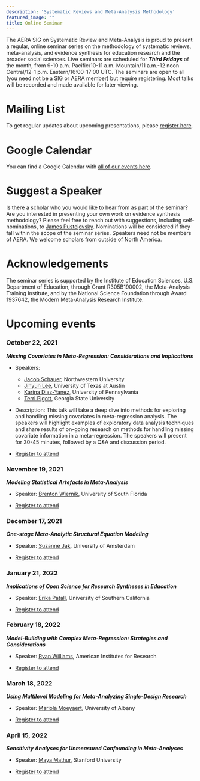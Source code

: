 ```yaml
---
description: 'Systematic Reviews and Meta-Analysis Methodology'
featured_image: ""
title: Online Seminar
---
```


The AERA SIG on Systematic Review and Meta-Analysis is proud to present a regular, online seminar series on the methodology of systematic reviews, meta-analysis, and evidence synthesis for education research and the broader social sciences. Live seminars are scheduled for __*Third Fridays*__ of the month, from 9-10 a.m. Pacific/10-11 a.m. Mountain/11 a.m.-12 noon Central/12-1 p.m. Eastern/16:00-17:00 UTC. The seminars are open to all (you need not be a SIG or AERA member) but require registering. Most talks will be recorded and made available for later viewing. 

# Mailing List

To get regular updates about upcoming presentations, please [register here](https://forms.gle/kcrMmobSgWan641g7).

# Google Calendar

You can find a Google Calendar with [all of our events here](https://calendar.google.com/calendar/embed?src=00ummeklt33fp6gvo3pj5itick%40group.calendar.google.com&ctz=America%2FChicago).

# Suggest a Speaker

Is there a scholar who you would like to hear from as part of the seminar? Are you interested in presenting your own work on evidence synthesis methodology? Please feel free to reach out with suggestions, including self-nominations, to [James Pustejovsky](mailto:pustejovsky@wisc.edu). Nominations will be considered if they fall within the scope of the seminar series. Speakers need not be members of AERA. We welcome scholars from outside of North America.

# Acknowledgements

The seminar series is supported by the Institute of Education Sciences, U.S. Department of Education, through Grant R305B190002, the Meta-Analysis Training Institute, and by the National Science Foundation through Award 1937642, the Modern Meta-Analysis Research Institute.

# Upcoming events

### October 22, 2021

__*Missing Covariates in Meta-Regression: Considerations and Implications*__

- Speakers: 

    - [Jacob Schauer](https://www.jmschauer.com/), Northwestern University
    - [Jihyun Lee](https://education.utexas.edu/student/jihyun_lee), University of Texas at Austin
    - [Karina Diaz-Yanez](https://www.kgdiaz.com/), University of Pennsylvania 
    - [Terri Pigott](https://www.terripigott.com/), Georgia State University

- Description: This talk will take a deep dive into methods for exploring and handling missing covariates in meta-regression analysis. The speakers will highlight examples of exploratory data analysis techniques and share results of on-going research on methods for handling missing covariate information in a meta-regression. The speakers will present for 30-45 minutes, followed by a Q&A and discussion period. 

- [Register to attend](https://forms.gle/kcrMmobSgWan641g7)

### November 19, 2021

__*Modeling Statistical Artefacts in Meta-Analysis*__

- Speaker: [Brenton Wiernik](https://wiernik.org/), University of South Florida

- [Register to attend](https://forms.gle/kcrMmobSgWan641g7)

### December 17, 2021

__*One-stage Meta-Analytic Structural Equation Modeling*__

- Speaker: [Suzanne Jak](http://www.suzannejak.nl/), University of Amsterdam

- [Register to attend](https://forms.gle/kcrMmobSgWan641g7)

### January 21, 2022

__*Implications of Open Science for Research Syntheses in Education*__

- Speaker: [Erika Patall](https://rossier.usc.edu/faculty/erika-patall/), University of Southern California

- [Register to attend](https://forms.gle/kcrMmobSgWan641g7)

### February 18, 2022

__*Model-Building with Complex Meta-Regression: Strategies and Considerations*__

- Speaker: [Ryan Williams](https://www.air.org/experts/person/ryan-williams), American Institutes for Research

- [Register to attend](https://forms.gle/kcrMmobSgWan641g7)

### March 18, 2022

__*Using Multilevel Modeling for Meta-Analyzing Single-Design Research*__

- Speaker: [Mariola Moeyaert](https://www.albany.edu/education/faculty/mariola-moeyaert), University of Albany

- [Register to attend](https://forms.gle/kcrMmobSgWan641g7)

### April 15, 2022

__*Sensitivity Analyses for Unmeasured Confounding in Meta-Analyses*__

- Speaker: [Maya Mathur](https://www.mayamathur.com/), Stanford University

- [Register to attend](https://forms.gle/kcrMmobSgWan641g7)
